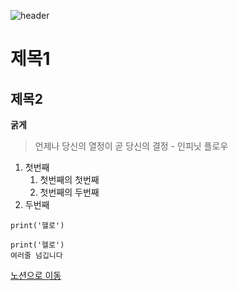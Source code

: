![header](https://capsule-render.vercel.app/api?type=waving&color=auto&height=300&section=header&text=Jieun's%20Portfolio&fontSize=70)


# 제목1
## 제목2



**굵게**

> 언제나 당신의 열정이 곧 당신의 결정 - 인피닛 플로우

1. 첫번째
    1. 첫번째의 첫번째
    2. 첫번째의 두번째
2. 두번째

`print('헬로')`

```
print('헬로')
여러줄 넘깁니다
```

[노션으로 이동](https://naver.com)

